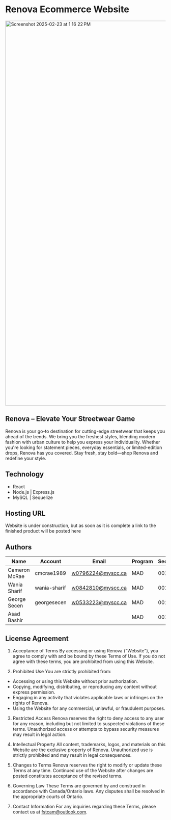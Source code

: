 # Renova Ecommerce Website
<img width="1208" alt="Screenshot 2025-02-23 at 1 16 22 PM" src="https://github.com/user-attachments/assets/48460c6b-daad-44db-8065-55db8f25a48f" />


## Renova – Elevate Your Streetwear Game
Renova is your go-to destination for cutting-edge streetwear that keeps you ahead of the trends. We bring you the freshest styles, blending modern fashion with urban culture to help you express your individuality. Whether you're looking for statement pieces, everyday essentials, or limited-edition drops, Renova has you covered. Stay fresh, stay bold—shop Renova and redefine your style.


## Technology
- React
- Node.js | Express.js
- MySQL | Sequelize

## Hosting URL
Website is under construction, but as soon as it is complete a link to the finished product will be posted here

## Authors

|Name|Account|Email|Program|Section|
|---|---|---|---|---|
|Cameron McRae|cmcrae1989|w0796224@myscc.ca|MAD|001|
|Wania Sharif|wania-sharif|w0842810@myscc.ca|MAD|001|
|George Secen|georgesecen|w0533223@myscc.ca|MAD|001|
|Asad Bashir|||MAD|001|

## License Agreement

1. Acceptance of Terms
By accessing or using Renova ("Website"), you agree to comply with and be bound by these Terms of Use. If you do not agree with these terms, you are prohibited from using this Website.

2. Prohibited Use
You are strictly prohibited from:

- Accessing or using this Website without prior authorization.
- Copying, modifying, distributing, or reproducing any content without express permission.
- Engaging in any activity that violates applicable laws or infringes on the rights of Renova.
- Using the Website for any commercial, unlawful, or fraudulent purposes.

3. Restricted Access
Renova reserves the right to deny access to any user for any reason, including but not limited to suspected violations of these terms. Unauthorized access or attempts to bypass security measures may result in legal action.

4. Intellectual Property
All content, trademarks, logos, and materials on this Website are the exclusive property of Renova. Unauthorized use is strictly prohibited and may result in legal consequences.

5. Changes to Terms
Renova reserves the right to modify or update these Terms at any time. Continued use of the Website after changes are posted constitutes acceptance of the revised terms.

6. Governing Law
These Terms are governed by and construed in accordance with Canada/Ontario laws. Any disputes shall be resolved in the appropriate courts of Ontario.

7. Contact Information
For any inquiries regarding these Terms, please contact us at fstcam@outlook.com.
